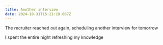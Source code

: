 ```yaml
---
title: Another interview
date: 2024-10-31T15:21:18.087Z
---
```


The recruiter reached out again, scheduling another interview for tomorrow

I spent the entire night refreshing my knowledge
